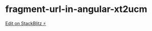 # fragment-url-in-angular-xt2ucm

[Edit on StackBlitz ⚡️](https://stackblitz.com/edit/fragment-url-in-angular-xt2ucm)